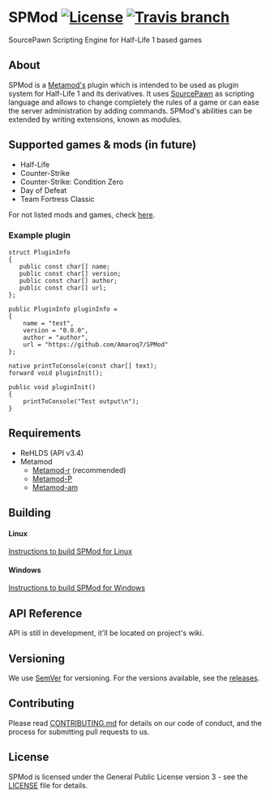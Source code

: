 # SPMod [![License](https://img.shields.io/badge/License-GPLv3-brightgreen.svg?style=flat-square)](LICENSE) [![Travis branch](https://img.shields.io/travis/Amaroq7/SPMod/master.svg?style=flat-square)](https://travis-ci.org/Amaroq7/SPMod)
SourcePawn Scripting Engine for Half-Life 1 based games

## About

SPMod is a [Metamod's](https://github.com/theAsmodai/metamod-r) plugin which is intended to be used as plugin system for Half-Life 1 and its derivatives. It uses [SourcePawn](https://github.com/alliedmodders/sourcepawn) as scripting language and allows to change completely the rules of a game or can ease the server administration by adding commands. SPMod's abilities can be extended by writing extensions, known as modules.

## Supported games & mods (in future)
* Half-Life
* Counter-Strike
* Counter-Strike: Condition Zero
* Day of Defeat
* Team Fortress Classic

For not listed mods and games, check [here](https://github.com/Amaroq7/SPMod/wiki/Unsupported-games).

### Example plugin

```sourcepawn
struct PluginInfo
{
   public const char[] name;
   public const char[] version;
   public const char[] author;
   public const char[] url;
};

public PluginInfo pluginInfo =
{
	name = "test",
	version = "0.0.0",
	author = "author",
	url = "https://github.com/Amaroq7/SPMod"
};

native printToConsole(const char[] text);
forward void pluginInit();

public void pluginInit()
{
    printToConsole("Test output\n");
}
```

## Requirements
- ReHLDS (API v3.4)
- Metamod
  - [Metamod-r](https://github.com/theAsmodai/metamod-r) (recommended)
  - [Metamod-P](http://metamod-p.sourceforge.net)
  - [Metamod-am](https://www.amxmodx.org/downloads.php)

## Building

#### Linux
[Instructions to build SPMod for Linux](https://github.com/Amaroq7/SPMod/wiki/Building-SPMod-on-Linux)

#### Windows
[Instructions to build SPMod for Windows](https://github.com/Amaroq7/SPMod/wiki/Building-SPMod-on-Windows)

## API Reference

API is still in development, it'll be located on project's wiki.

## Versioning

We use [SemVer](http://semver.org/) for versioning. For the versions available, see the [releases](https://github.com/Amaroq7/SPMod/releases).

## Contributing

Please read [CONTRIBUTING.md](CONTRIBUTING.md) for details on our code of conduct, and the process for submitting pull requests to us.

## License

SPMod is licensed under the General Public License version 3 - see the [LICENSE](LICENSE) file for details.
